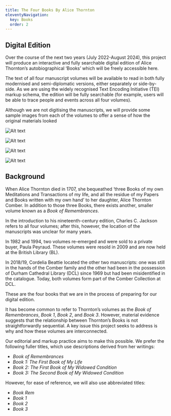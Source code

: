 ```yaml
---
title: The Four Books By Alice Thornton
eleventyNavigation:
  key: Books
  order: 2
---
```


## Digital Edition

Over the course of the next two years (July 2022-August 2024), this project will produce an interactive and fully searchable digital edition of Alice Thornton’s autobiographical ‘Books’ which will be freely accessible here.

The text of all four manuscript volumes will be available to read in both fully modernised and semi-diplomatic versions, either separately or side-by-side. As we are using the widely recognised Text Encoding Initiative (TEI) markup schema, the edition will be fully searchable (for example, users will be able to trace people and events across all four volumes).

Although we are not digitising the manuscripts, we will provide some sample images from each of the volumes to offer a sense of how the original materials looked

<div class="gallery-by-4">
  <div class="book-image">

![Alt text](/assets/img/books/BookRemembrancesFrontCover.jpg "Durham Cathedral Library, GB-0033-CCOM 38")

  </div>
  <div class="book-image">

![Alt text](/assets/img/books/Book1FrontCover.jpg "British Library, Add. MS 88897/1")

  </div>
  <div class="book-image">

![Alt text](/assets/img/books/Book2FrontCover.jpg "Durham Cathedral Library, GB-0033-CCOM 7")

  </div>
  <div class="book-image">

![Alt text](/assets/img/books/Book3FrontCover.jpg "British Library, Add. MS 88897/2")

  </div>
</div>

## Background

When Alice Thornton died in 1707, she bequeathed ‘three Books of my own Meditations and Transactions of my life, and all the residue of my Papers and Books written with my own hand’ to her daughter, Alice Thornton Comber. In addition to those three Books, there exists another, smaller volume known as a _Book of Remembrances_.

In the introduction to his nineteenth-century edition, Charles C. Jackson refers to all four volumes; after this, however, the location of the manuscripts was unclear for many years.

In 1982 and 1994, two volumes re-emerged and were sold to a private buyer, Paula Peyraud. These volumes were resold in 2009 and are now held at the British Library (BL).


In 2018/19, Cordelia Beattie located the other two manuscripts: one was still in the hands of the Comber family and the other had been in the possession of Durham Cathedral Library (DCL) since 1969 but had been misidentified in the catalogue. Today, both volumes form part of the Comber Collection at DCL.

These are the four books that we are in the process of preparing for our digital edition.

It has become common to refer to Thornton’s volumes as the _Book of Remembrances_, _Book 1_, _Book 2_, and _Book 3_. However, material evidence suggests that the relationship between Thornton’s Books is not straightforwardly sequential. A key issue this project seeks to address is why and how these volumes are interconnected.

Our editorial and markup practice aims to make this possible. We prefer the following fuller titles, which use descriptions derived from her writings:

- _Book of Remembrances_
- _Book 1: The First Book of My Life_
- _Book 2: The First Book of My Widowed Condition_
- _Book 3: The Second Book of My Widowed Condition_

However, for ease of reference, we will also use abbreviated titles:

- _Book Rem_
- _Book 1_
- _Book 2_
- _Book 3_
